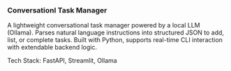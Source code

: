 ### Conversationl Task Manager
A lightweight conversational task manager powered by a local LLM (Ollama).
Parses natural language instructions into structured JSON to add, list, or complete tasks.
Built with Python, supports real-time CLI interaction with extendable backend logic.

Tech Stack: FastAPI, Streamlit, Ollama